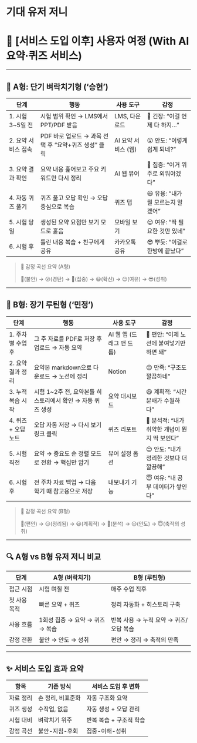 # 기대 유저 저니

# 🌟 [서비스 도입 이후] 사용자 여정 (With AI 요약·퀴즈 서비스)

---

## 🎯 A형: 단기 벼락치기형 (‘승현’)

| 단계 | 행동 | 사용 도구 | 감정 |
| --- | --- | --- | --- |
| 1. 시험 3~5일 전 | 시험 범위 확인 → LMS에서 PPT/PDF 받음 | LMS, 다운로드 | 😬 긴장: “이걸 언제 다 하지…” |
| 2. 요약 서비스 접속 | PDF 바로 업로드 → 과목 선택 후 “요약+퀴즈 생성” 클릭 | AI 요약 서비스 (웹) | 😮 안도: “이렇게 쉽게 되네?” |
| 3. 요약 결과 확인 | 요약 내용 훑어보고 주요 키워드만 다시 정리 | AI 웹 뷰어 | 🙂 집중: “이거 위주로 외워야겠다” |
| 4. 자동 퀴즈 풀기 | 퀴즈 풀고 오답 확인 → 오답 중심으로 복습 | 퀴즈 탭 | 😃 유용: “내가 뭘 모르는지 알겠어” |
| 5. 시험 당일 | 생성된 요약 요점만 보기 모드로 훑음 | 모바일 보기 | 😌 여유: “딱 필요한 것만 있네” |
| 6. 시험 후 | 틀린 내용 복습 + 친구에게 공유 | 카카오톡 공유 | 😎 뿌듯: “이걸로 한방에 끝났다” |

> 💬 감정 곡선 요약 (A형)
> 
> 
> 😬(불안) → 😮(경탄) → 🙂(집중) → 😃(확신) → 😌(여유) → 😎(성취)
> 

---

## 🎯 B형: 장기 루틴형 (‘민정’)

| 단계 | 행동 | 사용 도구 | 감정 |
| --- | --- | --- | --- |
| 1. 주차별 수업 후 | 그 주 자료를 PDF로 저장 후 업로드 → 자동 요약 | AI 웹 앱 (드래그 앤 드롭) | 🙂 편안: “이제 노션에 붙여넣기만 하면 돼” |
| 2. 요약 결과 정리 | 요약본 markdown으로 다운로드 → 노션에 정리 | Notion | 😌 만족: “구조도 깔끔하네” |
| 3. 누적 복습 시작 | 시험 1~2주 전, 요약본들 히스토리에서 확인 → 자동 퀴즈 생성 | 요약 대시보드 | 😃 계획적: “시간 분배가 수월하다” |
| 4. 퀴즈 + 오답 노트 | 오답 자동 저장 → 다시 보기 링크 클릭 | 퀴즈 리포트 | 🧐 분석적: “내가 취약한 개념이 뭔지 딱 보인다” |
| 5. 시험 직전 | 요약 → 중요도 순 정렬 모드로 전환 → 핵심만 암기 | 뷰어 설정 옵션 | 😌 안도: “내가 정리한 것보다 더 깔끔해” |
| 6. 시험 후 | 전 주차 자료 백업 → 다음 학기 때 참고용으로 저장 | 내보내기 기능 | 😇 여유: “내 공부 데이터가 쌓인다” |

> 💬 감정 곡선 요약 (B형)
> 
> 
> 🙂(편안) → 😌(정리됨) → 😃(계획적) → 🧐(분석) → 😌(안도) → 😇(축적의 성취)
> 

---

## 🔍 A형 vs B형 유저 저니 비교

| 단계 | A형 (벼락치기) | B형 (루틴형) |
| --- | --- | --- |
| 접근 시점 | 시험 며칠 전 | 매주 수업 직후 |
| 첫 사용 목적 | 빠른 요약 + 퀴즈 | 정리 자동화 + 히스토리 구축 |
| 사용 흐름 | 1회성 집중 → 요약 → 퀴즈 → 복습 | 반복 사용 → 누적 요약 → 퀴즈/오답 복습 |
| 감정 전환 | 불안 → 안도 → 성취 | 편안 → 정리 → 축적의 만족 |

---

## ✨ 서비스 도입 효과 요약

| 항목 | 기존 방식 | 서비스 도입 후 변화 |
| --- | --- | --- |
| 자료 정리 | 손 정리, 비표준화 | 자동 구조화 요약 |
| 퀴즈 생성 | 수작업, 없음 | 자동 생성 + 오답 관리 |
| 시험 대비 | 벼락치기 위주 | 반복 복습 + 구조적 학습 |
| 감정 곡선 | 불안-지침-후회 | 집중-이해-성취 |